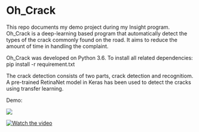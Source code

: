 # Oh_Crack
This repo documents my demo project during my Insight program. 
Oh_Crack is a deep-learning based program that automatically detect the types of the crack commonly found on the road. It aims to reduce the amount of time in handling the complaint. 

Oh_Crack was developed on Python 3.6.
To install all related dependencies:
pip install -r requirement.txt

The crack detection consists of two parts, crack detection and recognitiom. A pre-trained RetinaNet model in Keras has been used to detect the cracks using transfer learning. 

Demo:

![](https://drive.google.com/open?id=1d7roJp6-EWpKm5a9V0aSc4qdIsYRuU1s)

[![Watch the video](https://drive.google.com/open?id=1d7roJp6-EWpKm5a9V0aSc4qdIsYRuU1s)](https://drive.google.com/open?id=1d7roJp6-EWpKm5a9V0aSc4qdIsYRuU1s)
